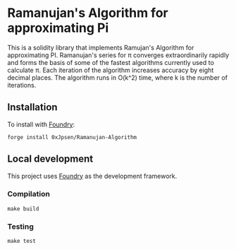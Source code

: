 # Ramanujan's Algorithm for approximating Pi

This is a solidity library that implements Ramujan's Algorithm for approximating PI. Ramanujan's series for π converges extraordinarily rapidly and forms the basis of some of the fastest algorithms currently used to calculate π. Each iteration of the algorithm increases accuracy by eight decimal places. The algorithm runs in O(k^2) time, where k is the number of iterations.

## Installation

To install with [Foundry](https://github.com/gakonst/foundry):

```
forge install 0xJpsen/Ramanujan-Algorithm
```

## Local development

This project uses [Foundry](https://github.com/gakonst/foundry) as the development framework.


### Compilation

```
make build
```

### Testing

```
make test
```
